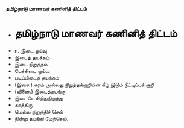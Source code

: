 **தமிழ்நாடு மாணவர் கணினித் திட்டம்**
- # தமிழ்நாடு மாணவர் கணினித் திட்டம்
- n. இடை ஓய்வு
- இடைத் தயக்கம்
- இடை நிறுத்தம்
- பேச்சிடை ஓய்வு
- படிப்பிடைத் தயக்கம்
- (இசை.) சுரம் அல்லது நிறுத்தக்குறியின் கீழ் இடும் நீட்டிப்புக் குறி
- (வினை.) இடைத்தயங்கு
- இடையே சிறிதுநிறுத்து
- காத்திரு
- மெல்ல நிறுத்திச் செல்
- நின்று தயங்கி மேற்செல்.

